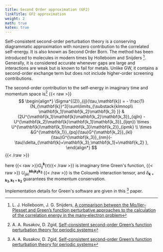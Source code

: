 ```yaml
---
title: Second Order approximation (GF2)
linkTitle: GF2 approximation
weight: 2
math: true
katex: true
---
```

Self-consistent second-order perturbation theory is a
conserving diagrammatic approximation with nonzero contribution to the correlated self-energy. It is also known as Second Order Born. The method has been introduced to molecules in modern times by Holleboom and Snijders [^holleboom]. Generally, it is considered accurate whenever gaps are large and interactions are weak but is known to fail for metals. Unlike GW, it contains a second-order exchange term but does not include higher-order screening contributions.

The second-order contribution to the self-energy in imaginary time and momentum space is[^rusakov]
{{< raw >}}
$$
\begin{align*}
\Sigma^{(2)}_{ij}(\tau,\mathbf{k}) = - \frac{1}{N_{\mathbf{k}}^3}\sum\limits_{\substack{klmnop\\ \mathbf{k_1}\mathbf{k_2}\mathbf{k_3} }} & 
(2U^{\mathbf{k_1}\mathbf{k}\mathbf{k_2}\mathbf{k_3}}_{qjln} - U^{\mathbf{k_2}\mathbf{k}\mathbf{k_1}\mathbf{k_3}}_{ljqn})
\times U^{\mathbf{k}\mathbf{k_1}\mathbf{k_3}\mathbf{k_2}}_{ipmk}
\\ \times
 &G^{\mathbf{k_1}}_{pq}(\tau)G^{\mathbf{k_2}}_{kl}(\tau)G^{\mathbf{k_3}}_{nm}(-\tau)\delta_{\mathbf{k}+\mathbf{k_3},\mathbf{k_1}+\mathbf{k_2} },
\end{align*}
$$
{{< /raw >}}

here {{< raw >}}$G^\mathbf{k}_{ij}(\tau)${{< /raw >}} is imaginary time Green\'s function, 
{{< raw >}}
$U^{\mathbf{k}\mathbf{k_1}\mathbf{k_2}\mathbf{k_3}}_{ijkl}$
{{< /raw >}}
is the Coloumb interaction
tensor, and $\delta_{\mathbf{k}+\mathbf{k_3},\mathbf{k_1}+\mathbf{k_2} }$ guarantees the momentum conservation.

Implementation details for Green's software are given in this [^rusakov] paper.



[^holleboom]: L. J. Holleboom, J. G. Snijders, [A comparison between the Mo/ller–Plesset and Green’s function perturbative approaches to the calculation of the correlation energy in the many‐electron problem](https://doi.org/10.1063/1.459578)
[^rusakov]: A. A. Rusakov,  D. Zgid, [Self-consistent second-order Green’s function perturbation theory for periodic systems](https://doi.org/10.1063/1.4940900)
[^BandGapPaper]: Sergei Iskakov, Alexander A. Rusakov, Dominika Zgid, and Emanuel Gull, [Effect of propagator renormalization on the band gap of insulating solids](https://journals.aps.org/prb/abstract/10.1103/PhysRevB.100.085112)
